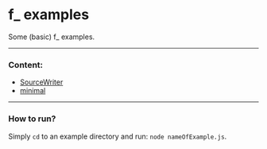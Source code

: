 f_ examples
===========

Some (basic) f_ examples.

---

### Content:

* [SourceWriter](https://github.com/opensoars/f_/tree/master/doc/examples/SourceWriter)
* [minimal](https://github.com/opensoars/f_/tree/master/doc/examples/minimal)


--- 

### How to run?
Simply `cd` to an example directory and run: `node nameOfExample.js`.

